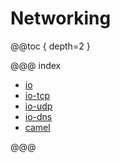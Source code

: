 # Networking

@@toc { depth=2 }

@@@ index

* [io](io.md)
* [io-tcp](io-tcp.md)
* [io-udp](io-udp.md)
* [io-dns](io-dns.md)
* [camel](camel.md)

@@@
